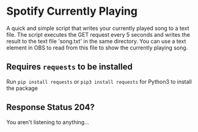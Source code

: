 # Spotify Currently Playing
A quick and simple script that writes your currently played song to a text file. The script executes the GET request every 5 seconds and writes the result to the text file 'song.txt' in the same directory. You can use a text element in OBS to read from this file to show the currently playing song.

## **Requires `requests` to be installed**

Run `pip install requests` or `pip3 install requests` for Python3 to install the package


## **Response Status 204?**

You aren't listening to anything...
